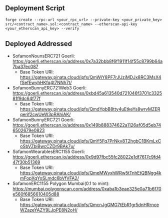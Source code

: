 ## Deployment Script
```
forge create --rpc-url <your_rpc_url> --private-key <your_private_key> src/<contract_name>.sol:<contract_name> --etherscan-api-key <your_etherscan_api_key> --verify
```

## Deployed Addressed
- SofamonNounsERC721 Goerli: https://goerli.etherscan.io/address/0x7a32bbb8f6f1911f14f55c8799b64a7ba37ec087
	- Base Token URI: https://gateway.pinata.cloud/ipfs/QmWiY8PF7rJUzjMDJx8RC3MsX4fSefEwyhHKfq4t7NNh7t/ 
- SofamonBunnyERC721Web3 Goerli: https://goerli.etherscan.io/address/0xbd45a613540d721046f3701c332581f9dc64f77f
	- Base Token URI: https://gateway.pinata.cloud/ipfs/QmdYpbB8tty4uEtkeYs8wrvMZERqerif2cwUeW3pRAhiAK/ 
- SofamonBunnyERC721 Goerli: https://goerli.etherscan.io/address/0x149b888374622a1126af05d5eb746502679e0823 
	- Base Token URI: https://gateway.pinata.cloud/ipfs/QmY5Fq7PrNkv8T2hgbC1BKmLxCoSbVZbiBwcCZDr9BAk7u/ 
- SofamonWearablesERC1155 Goerli: https://goerli.etherscan.io/address/0x9d97fbc55fc28022e1df7617c9fd447f30b51369
	- Base Token URI: https://gateway.pinata.cloud/ipfs/QmeMWyxhWRw5tTnhEtQBNgg4kmFopXqYoSLmdc6bVfVFA2/ 
- SofamonERC1155 Polygon Mumbai(0.1 to mint): https://mumbai.polygonscan.com/address/0xaba1b3eae325e0a71b6f70e560f6856610405d88
	- Base Token URI: https://gateway.pinata.cloud/ipfs/QmcnJgGMG7tEbR1gr5dnHRrnceWZazeYAZY9LJpPE8N2oH/ 